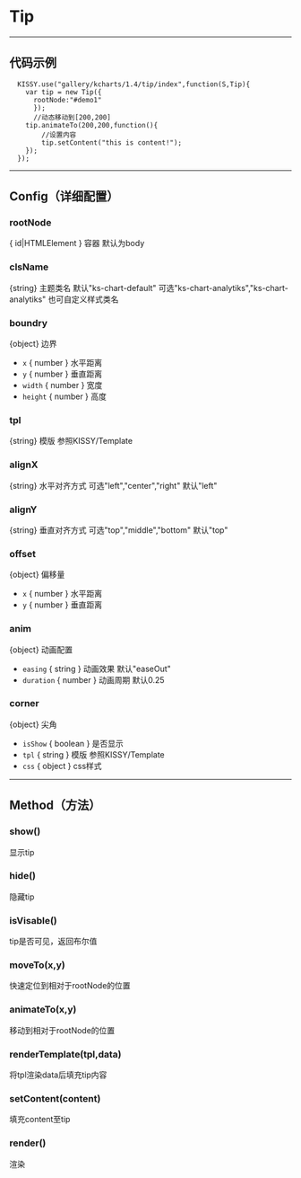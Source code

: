 # Tip

---
代码示例
---
```
  KISSY.use("gallery/kcharts/1.4/tip/index",function(S,Tip){
    var tip = new Tip({
      rootNode:"#demo1"
	  });
      //动态移动到[200,200]
    tip.animateTo(200,200,function(){
        //设置内容
        tip.setContent("this is content!");
    });
  });
```

---
Config（详细配置）
---
### rootNode
{ id|HTMLElement } 容器 默认为body

### clsName
{string} 主题类名 默认"ks-chart-default" 可选"ks-chart-analytiks","ks-chart-analytiks" 也可自定义样式类名

### boundry
{object} 边界

  - `x` { number } 水平距离
  - `y` { number } 垂直距离
  - `width` { number } 宽度
  - `height` { number } 高度 

### tpl
{string} 模版 参照KISSY/Template

### alignX
{string} 水平对齐方式 可选"left","center","right" 默认"left"

### alignY
{string} 垂直对齐方式 可选"top","middle","bottom" 默认"top"

### offset
{object} 偏移量

  - `x` { number } 水平距离
  - `y` { number } 垂直距离

### anim
{object} 动画配置

  - `easing` { string } 动画效果 默认"easeOut"
  - `duration` { number } 动画周期 默认0.25

### corner
{object} 尖角

  - `isShow` { boolean } 是否显示
  - `tpl` { string } 模版 参照KISSY/Template
  - `css` { object } css样式


---
Method（方法）
---

### show()
显示tip

### hide()
隐藏tip

### isVisable()
tip是否可见，返回布尔值

### moveTo(x,y)
快速定位到相对于rootNode的位置

### animateTo(x,y)
移动到相对于rootNode的位置

### renderTemplate(tpl,data)
将tpl渲染data后填充tip内容

### setContent(content)
填充content至tip

### render()
渲染
